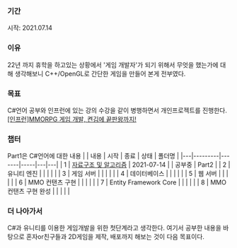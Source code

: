### 기간
시작: 2021.07.14  
  
### 이유
22년 까지 휴학을 하고있는 상황에서 '게임 개발자'가 되기 위해서 무엇을 했는가에 대해 생각해보니 C++/OpenGL로 간단한 게임을 만들어 본게 전부였다.

### 목표
C#언어 공부와 인프런에 있는 강의 수강을 같이 병행하면서 개인프로젝트를 진행한다.  
[[인프런]MMORPG 게임 개발, 켠김에 끝판왕까지!](https://www.inflearn.com/roadmaps/355)

### 챕터
Part1은 C#언어에 대한 내용
|   | 내용 | 시작 | 종료 | 상태 | 폴더명 |
|---|---------|-------|-----|---|---|
| 1 |  [자료구조 및 알고리즘](./Part2/README.md)       | 2021-07-14  |     | 공부중 | Part2  |
| 2 |  유니티 엔진       |       |     |   |   |
| 3 |  게임 서버       |       |     |   |   |
| 4 |  데이터베이스       |       |     |   |   |
| 5 |  웹 서버       |       |     |   |   |
| 6 |  MMO 컨탠츠 구현       |       |     |   |   |
| 7 |  Entity Framework Core       |       |     |   |   |
| 8 |  MMO 컨탠츠 구현 완성       |       |     |   |   |

### 더 나아가서
C#과 유니티를 이용한 게임개발을 위한 첫단계라고 생각한다. 여기서 공부한 내용을 바탕으로 혼자or친구들과 2D게임을 제작, 배포까지 해보는 것이 다음 목표이다.